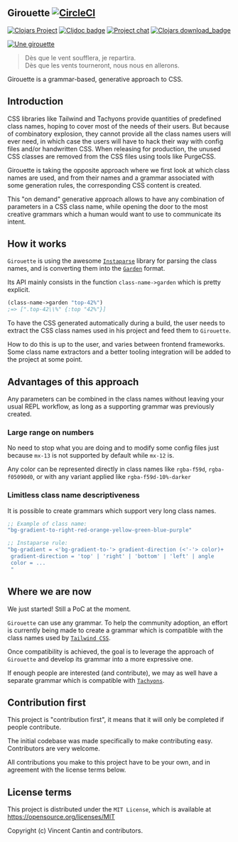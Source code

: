 ## Girouette [![CircleCI](https://circleci.com/gh/green-coder/girouette.svg?style=svg)](https://circleci.com/gh/green-coder/girouette)

[![Clojars Project](https://img.shields.io/clojars/v/girouette.svg)](https://clojars.org/girouette)
[![Cljdoc badge](https://cljdoc.org/badge/girouette/girouette)](https://cljdoc.org/d/girouette/girouette/CURRENT)
[![Project chat](https://img.shields.io/badge/slack-join_chat-brightgreen.svg)](https://clojurians.slack.com/archives/C01J8H2VD97)
[![Clojars download_badge](https://img.shields.io/clojars/dt/girouette?color=opal)](https://clojars.org/girouette)


[![Une girouette](https://upload.wikimedia.org/wikipedia/commons/thumb/e/e0/Girouette_Bateau_Yeu.jpg/360px-Girouette_Bateau_Yeu.jpg)](https://commons.wikimedia.org/wiki/File:Girouette_Bateau_Yeu.jpg)

> Dès que le vent soufflera, je repartira.<br>
> Dès que les vents tourneront, nous nous en allerons.

Girouette is a grammar-based, generative approach to CSS.

## Introduction

CSS libraries like Tailwind and Tachyons provide quantities of predefined class names,
hoping to cover most of the needs of their users. But because of combinatory explosion,
they cannot provide all the class names users will ever need, in which case the users will
have to hack their way with config files and/or handwritten CSS.
When releasing for production, the unused CSS classes are removed from the CSS files using
tools like PurgeCSS.

Girouette is taking the opposite approach where we first look at which class names are used,
and from their names and a grammar associated with some generation rules, the corresponding
CSS content is created.

This "on demand" generative approach allows to have any combination of parameters in a CSS
class name, while opening the door to the most creative grammars which a human would want
to use to communicate its intent.

## How it works

`Girouette` is using the awesome [`Instaparse`](https://github.com/Engelberg/instaparse)
library for parsing the class names, and is converting them into the
[`Garden`](https://github.com/noprompt/garden) format.

Its API mainly consists in the function `class-name->garden` which is pretty explicit.

```clojure
(class-name->garden "top-42%")
;=> [".top-42\\%" {:top "42%"}]
```

To have the CSS generated automatically during a build, the user needs to extract the
CSS class names used in his project and feed them to `Girouette`.

How to do this is up to the user, and varies between frontend frameworks.
Some class name extractors and a better tooling integration will be added to the project
at some point.

## Advantages of this approach

Any parameters can be combined in the class names without leaving your usual REPL workflow,
as long as a supporting grammar was previously created.

### Large range on numbers

No need to stop what you are doing and to modify some config files just because
`mx-13` is not supported by default while `mx-12` is.

Any color can be represented directly in class names like `rgba-f59d`, `rgba-f05090d0`,
or with any variant applied like `rgba-f59d-10%-darker`

### Limitless class name descriptiveness

It is possible to create grammars which support very long class names.

```clojure
;; Example of class name:
"bg-gradient-to-right-red-orange-yellow-green-blue-purple"

;; Instaparse rule:
"bg-gradient = <'bg-gradient-to-'> gradient-direction (<'-'> color)+
 gradient-direction = 'top' | 'right' | 'bottom' | 'left' | angle
 color = ...
 "
```

## Where we are now

We just started! Still a PoC at the moment.

`Girouette` can use any grammar. To help the community adoption,
an effort is currently being made to create a grammar which is compatible
with the class names used by [`Tailwind CSS`](https://tailwindcss.com/).

Once compatibility is achieved, the goal is to leverage the approach of
`Girouette` and develop its grammar into a more expressive one.

If enough people are interested (and contribute), we may as well have a
separate grammar  which is compatible with [`Tachyons`](https://tachyons.io/).

## Contribution first

This project is "contribution first", it means that it will only be completed if
people contribute.

The initial codebase was made specifically to make contributing easy. Contributors
are very welcome.

All contributions you make to this project have to be your own, and  in agreement
with the license terms below.

## License terms

This project is distributed under the `MIT License`, which is available at
https://opensource.org/licenses/MIT

Copyright (c) Vincent Cantin and contributors.
